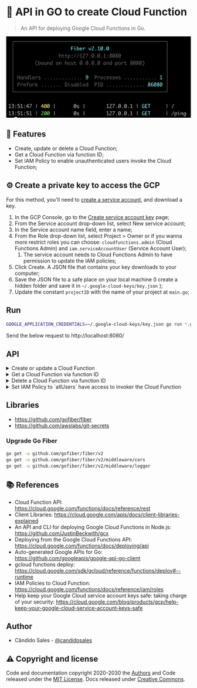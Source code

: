 # 🐹 API in GO to create Cloud Function

> An API for deploying Google Cloud Functions in Go.

![preview](./images/preview.png)

## 🎯 Features

- Create, update or delete a Cloud Function;
- Get a Cloud Function via function ID;
- Set IAM Policy to enable unauthenticated users invoke the Cloud Function;

## ⚙️ Create a private key to access the GCP

For this method, you'll need to [create a service account](https://cloud.google.com/docs/authentication/getting-started), and download a key.

1. In the GCP Console, go to the [Create service account key](https://console.cloud.google.com/apis/credentials/serviceaccountkey?_ga=2.44822625.-475179053.1491320180) page;
2. From the Service account drop-down list, select New service account;
3. In the Service account name field, enter a name;
4. From the Role drop-down list, select Project > Owner or if you wanna more restrict roles you can choose: `cloudfunctions.admin` (Cloud Functions Admin) and `iam.serviceAccountUser` (Service Account User);
   1. The service account needs to Cloud Functions Admin to have permission to update the IAM policies;
5. Click Create. A JSON file that contains your key downloads to your computer;
6. Save the JSON file to a safe place on your local machine (I create a hidden folder and save it in `~/.google-cloud-keys/key.json` );
7. Update the constant `projectID` with the name of your project at `main.go`;

## Run

```bash
GOOGLE_APPLICATION_CREDENTIALS=~/.google-cloud-keys/key.json go run *.go
```

Send the below request to http://localhost:8080/

## API

<details>
  <summary>Create or update a Cloud Function</summary>

#### Accepts HTTP `POST`

#### Path `/`

#### Request

```json
{
   "name":"cloud-function-test",
   "files":[
      {
         "name":"index.js",
         "content":"exports.helloWorld = (req, res) => {\n  let message = req.query.message || req.body.message || 'Hello World! 4';\n  res.status(200).send(message);\n};"
      },
      {
         "name":"package.json",
         "content":"{\n  \"name\": \"sample-http\",\n  \"version\": \"0.0.1\"\n}"
      }
   ]
}
```

#### Response

```json
{
   "message":"Created the Cloud Function"
}
```

#### Result

![preview](./images/result.png)

![preview](./images/Functions_–_Cloud_Functions_–_Google_Cloud_Platform.png)
</details>
<details>
  <summary>Get a Cloud Function via function ID</summary>

#### Accepts HTTP `GET`

#### Path `/`

#### Request

- `function_id` - string representing the cloud function ID

```bash
curl -X GET http://localhost:8080?function_id=trud_test
```

#### Response

```json
{
   "cloudFunction":{
      "availableMemoryMb":128,
      "entryPoint":"helloWorld",
      "httpsTrigger":{
         "url":"https://us-central1-vendasta-hackathon.cloudfunctions.net/trud_test"
      },
      "ingressSettings":"ALLOW_ALL",
      "name":"projects/vendasta-hackathon/locations/us-central1/functions/trud_test",
      "runtime":"nodejs8",
      "serviceAccountEmail":"vendasta-hackathon@appspot.gserviceaccount.com",
      "sourceUploadUrl":"https://storage.googleapis.com/gcf-upload-us-central1-ed9343f1-111c-435e-b16c-28bb09e2f13f/f3679a71-e48e-4c94-8d26-307775296a73.zip?GoogleAccessId=service-481416019804@gcf-admin-robot.iam.gserviceaccount.com&Expires=1590974019&Signature=HDKLbM4x1StRLa8ICqR%2B2R5WEHRmB%2BeqdM2e7btRh1Jb5%2BDqn5SMh1SziOh48ZYDDTjSHpxtQO17%2F3ZeopBXhtEEg2ytGF%2BzJXRA5C2k5BuTX4ULK9OyLQwhE1TDGK5DqJ4JZ%2Fnylfnpdvs4UtqpP4s3Rt4yBszBM5HfIwXYsK7S2HXmskEMc7U9a8rXP6QdqSEwRyTth%2FWTorLt8S9qB0VB8lX8l7xpIsesL0R0mxhfLhn63TQggkx61yOu9qa%2FShjcnqRquOGDEG%2BQ2zEsvKijCaGDZDLq%2Fx0qSvfXSHAQ41uHHnv%2B7Xy6R31j%2Bhe53H3lKLmvUrgL6oM%2Bc5maHQ%3D%3D",
      "status":"ACTIVE",
      "timeout":"60s",
      "updateTime":"2020-06-01T00:44:07.102Z",
      "versionId":"3"
   }
}
```

</details>
<details>
  <summary>Delete a Cloud Function via function ID</summary>

#### Accepts HTTP `DELETE`

#### Path `/`

#### Request

- `function_id` - string representing the cloud function ID

```bash
curl -X DELETE http://localhost:8080?function_id=xdne_xpto
```

#### Response

```json
{
   "cloudFunction":{
      "metadata":{
         "@type":"type.googleapis.com/google.cloud.functions.v1.OperationMetadataV1",
         "target":"projects/vendasta-hackathon/locations/us-central1/functions/xdne_xpto",
         "type":"DELETE_FUNCTION",
         "request":{
            "@type":"type.googleapis.com/google.protobuf.Empty"
         },
         "updateTime":"2020-07-11T00:15:13Z"
      },
      "name":"operations/dmVuZGFzdGEtaGFja2F0aG9uL3VzLWNlbnRyYWwxL3hkbmVfeHB0by9FUzlUX1N1RzVPaw"
   }
}
```

</details>
<details>
  <summary>Set IAM Policy to `allUsers` have access to invoker the Cloud Function</summary>

#### Accepts HTTP `POST`

#### Path `/policy`

#### Request

```json
{
   "function_id":"trud_test"
}
```

#### Response

```json
{
   "policy":{
      "bindings":[
         {
            "members":[
               "allUsers"
            ],
            "role":"roles/cloudfunctions.invoker"
         }
      ],
      "etag":"BwWm/F4UOXk=",
      "version":1
   }
}
```
</details>

## Libraries

- https://github.com/gofiber/fiber
- https://github.com/awslabs/git-secrets

### Upgrade Go Fiber

```bash
go get -u github.com/gofiber/fiber/v2
go get -u github.com/gofiber/fiber/v2/middleware/cors
go get -u github.com/gofiber/fiber/v2/middleware/logger
```

## 📚 References

- Cloud Function API: https://cloud.google.com/functions/docs/reference/rest
- Client Libraries: https://cloud.google.com/apis/docs/client-libraries-explained
- An API and CLI for deploying Google Cloud Functions in Node.js: https://github.com/JustinBeckwith/gcx
- Deploying from the Google Cloud Functions API: https://cloud.google.com/functions/docs/deploying/api
- Auto-generated Google APIs for Go: https://github.com/googleapis/google-api-go-client
- gcloud functions deploy: https://cloud.google.com/sdk/gcloud/reference/functions/deploy#--runtime
- IAM Policies to Cloud Function: https://cloud.google.com/functions/docs/reference/iam/roles
- Help keep your Google Cloud service account keys safe: taking charge of your security: https://cloud.google.com/blog/products/gcp/help-keep-your-google-cloud-service-account-keys-safe

## Author

- Cândido Sales - [@candidosales](https://twitter.com/candidosales)

## ⚠️ Copyright and license

Code and documentation copyright 2020-2030 the [Authors](https://github.com/candidosales/cloud-function-go/graphs/contributors) and Code released under the [MIT License](https://github.com/candidosales/cloud-function-go/blob/master/LICENSE). Docs released under [Creative Commons](https://creativecommons.org/licenses/by/3.0/).
